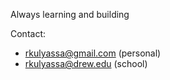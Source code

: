 Always learning and building

Contact:
- rkulyassa@gmail.com (personal)
- rkulyassa@drew.edu (school)
